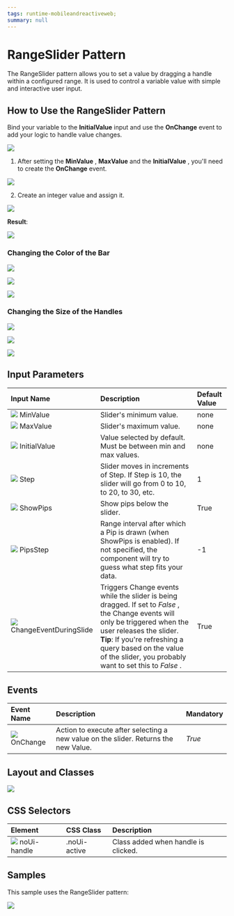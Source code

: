 ```yaml
---
tags: runtime-mobileandreactiveweb;
summary: null
---
```


# RangeSlider Pattern

The RangeSlider pattern allows you to set a value by dragging a handle within a configured range. It is used to control a variable value with simple and interactive user input.

## How to Use the RangeSlider Pattern

Bind your variable to the **InitialValue** input and use the **OnChange** event to add your logic to handle value changes.

![](../../../../../.gitbook/assets/range_slider.png)

1. After setting the **MinValue** , **MaxValue** and the **InitialValue** , you'll need to create the **OnChange** event.

![](../../../../../.gitbook/assets/range_slider_on_change.png)

2. Create an integer value and assign it.

![](../../../../../.gitbook/assets/range_slder_integer.png)

**Result**:

![](../../../../../.gitbook/assets/rangeslider_basicendresult.gif)

### Changing the Color of the Bar

![](../../../../../.gitbook/assets/range_slider_color_bar_1.png)

![](../../../../../.gitbook/assets/range_slider__change_color.png)

![](../../../../../.gitbook/assets/range_slider_color_bar_2.png)

### Changing the Size of the Handles

![](../../../../../.gitbook/assets/range_slider_handle_size_1.png)

![](../../../../../.gitbook/assets/range_slider_change_size_of_handles.png)

![](../../../../../.gitbook/assets/range_slider_handle_size_2.png)

## Input Parameters

| **Input Name** | **Description** | **Default Value** |
| :--- | :--- | :--- |
| ![](../../../../../.gitbook/assets/input.png) MinValue | Slider's minimum value. | none |
| ![](../../../../../.gitbook/assets/input.png) MaxValue | Slider's maximum value. | none |
| ![](../../../../../.gitbook/assets/input.png) InitialValue | Value selected by default. Must be between min and max values. | none |
| ![](../../../../../.gitbook/assets/input.png) Step | Slider moves in increments of Step. If Step is 10, the slider will go from 0 to 10, to 20, to 30, etc. | 1 |
| ![](../../../../../.gitbook/assets/input.png) ShowPips | Show pips below the slider. | True |
| ![](../../../../../.gitbook/assets/input.png) PipsStep | Range interval after which a Pip is drawn \(when ShowPips is enabled\). If not specified, the component will try to guess what step fits your data. | -1 |
| ![](../../../../../.gitbook/assets/input.png) ChangeEventDuringSlide | Triggers Change events while the slider is being dragged. If set to _False_ , the Change events will only be triggered when the user releases the slider. **Tip**: If you're refreshing a query based on the value of the slider, you probably want to set this to _False_ . | True |

## Events

| **Event Name** | **Description** | **Mandatory** |
| :--- | :--- | :--- |
| ![](../../../../../.gitbook/assets/event.png) OnChange | Action to execute after selecting a new value on the slider. Returns the new Value. | _True_ |

## Layout and Classes

![](../../../../../.gitbook/assets/range_slider_layout_and_classes.png)

## CSS Selectors

| **Element** | **CSS Class** | **Description** |
| :--- | :--- | :--- |
| ![](../../../../../.gitbook/assets/css_selector.png) noUi-handle | .noUi-active | Class added when handle is clicked. |

## Samples

This sample uses the RangeSlider pattern:

![](../../../../../.gitbook/assets/rangeslider-sample-1.PNG)

